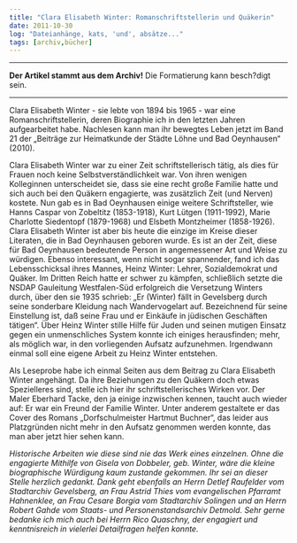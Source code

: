 ```yaml
---
title: "Clara Elisabeth Winter: Romanschriftstellerin und Quäkerin"
date: 2011-10-30
log: "Dateianhänge, kats, 'und', absätze..."
tags: [archiv,bücher]
---
```

<hr><b>Der Artikel stammt aus dem Archiv!</b> Die Formatierung kann besch?digt sein.<hr>

<p>Clara Elisabeth Winter - sie lebte von 1894 bis 1965 - war eine Romanschriftstellerin, deren Biographie ich in den letzten Jahren aufgearbeitet habe. Nachlesen kann man ihr bewegtes Leben jetzt im Band 21 der &bdquo;Beitr&auml;ge zur Heimatkunde der St&auml;dte L&ouml;hne und Bad Oeynhausen&ldquo; (2010).</p>
<!--break-->
<p>Clara Elisabeth Winter war zu einer Zeit schriftstellerisch t&auml;tig, als dies f&uuml;r Frauen noch keine Selbstverst&auml;ndlichkeit war. Von ihren wenigen Kolleginnen unterscheidet sie, dass sie eine recht gro&szlig;e Familie hatte und sich auch bei den Qu&auml;kern engagierte, was zus&auml;tzlich Zeit (und Nerven) kostete. Nun gab es in Bad Oeynhausen einige weitere Schriftsteller, wie Hanns Caspar von Zobeltitz (1853-1918), Kurt L&uuml;tgen (1911-1992), Marie Charlotte Siedentopf (1879-1968) und Elsbeth Montzheimer (1858-1926). Clara Elisabeth Winter ist aber bis heute die einzige im Kreise dieser Literaten, die in Bad Oeynhausen geboren wurde. Es ist an der Zeit, diese f&uuml;r Bad Oeynhausen bedeutende Person in angemessener Art und Weise zu w&uuml;rdigen. Ebenso interessant, wenn nicht sogar spannender, fand ich das Lebensschicksal ihres Mannes, Heinz Winter: Lehrer, Sozialdemokrat und Qu&auml;ker. Im Dritten Reich hatte er schwer zu k&auml;mpfen, schlie&szlig;lich setzte die NSDAP Gauleitung Westfalen-S&uuml;d erfolgreich die Versetzung Winters durch, &uuml;ber den sie 1935 schrieb: &bdquo;Er (Winter) f&auml;llt in Gevelsberg durch seine sonderbare Kleidung nach Wandervogelart auf. Bezeichnend f&uuml;r seine Einstellung ist, da&szlig; seine Frau und er Eink&auml;ufe in j&uuml;dischen Gesch&auml;ften t&auml;tigen&ldquo;. &Uuml;ber Heinz Winter stille Hilfe f&uuml;r Juden und seinen mutigen Einsatz gegen ein unmenschliches System konnte ich einiges herausfinden; mehr, als m&ouml;glich war, in den vorliegenden Aufsatz aufzunehmen. Irgendwann einmal soll eine eigene Arbeit zu Heinz Winter entstehen. </p>

<p>Als Leseprobe habe ich einmal Seiten aus dem Beitrag zu Clara Elisabeth Winter angeh&auml;ngt. Da ihre Beziehungen zu den Qu&auml;kern doch etwas Spezielleres sind, stelle ich hier ihr schriftstellerisches Wirken vor. Der Maler Eberhard Tacke, den ja einige inzwischen kennen, taucht auch wieder auf: Er war ein Freund der Familie Winter. Unter anderem gestaltete er das Cover des Romans &bdquo;Dorfschulmeister Hartmut Buchner&ldquo;, das leider aus Platzgr&uuml;nden nicht mehr in den Aufsatz genommen werden konnte, das man aber jetzt hier sehen kann. </p>

<p><em>Historische Arbeiten wie diese sind nie das Werk eines einzelnen. Ohne die engagierte Mithilfe von Gisela von Dobbeler, geb. Winter, w&auml;re die kleine biographische W&uuml;rdigung kaum zustande gekommen. Ihr sei an dieser Stelle herzlich gedankt. Dank geht ebenfalls an Herrn Detlef Raufelder vom Stadtarchiv Gevelsberg, an Frau Astrid Thies vom evangelischen Pfarramt Hahnenklee, an Frau Cesare Borgia vom Stadtarchiv Solingen und an Herrn Robert Gahde vom Staats- und Personenstandsarchiv Detmold. Sehr gerne bedanke ich mich auch bei Herrn Rico Quaschny, der engagiert und kenntnisreich in vielerlei Detailfragen helfen konnte.</em></p>
